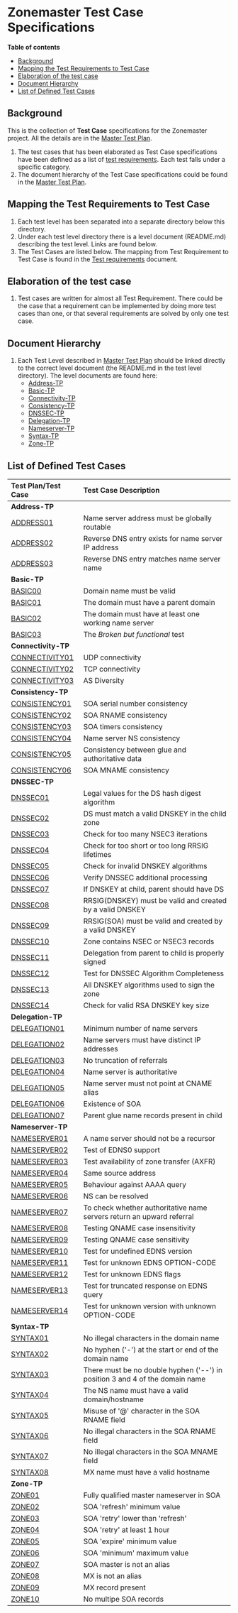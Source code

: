 # Zonemaster Test Case Specifications

**Table of contents**
* [Background]
* [Mapping the Test Requirements to Test Case]
* [Elaboration of the test case]
* [Document Hierarchy]
* [List of Defined Test Cases]

## Background

This is the collection of **Test Case** specifications for the Zonemaster
project. All the details are in the [Master Test Plan].

1. The test cases that has been elaborated as Test Case specifications 
   have been defined as a list of [test requirements]. Each test falls
   under a specific category.
2. The document hierarchy of the Test Case specifications could be found in
   the [Master Test Plan].

## Mapping the Test Requirements to Test Case

1. Each test level has been separated into a separate directory below
   this directory.
2. Under each test level directory there is a level document (README.md)
   describing the test level. Links are found below.
3. The Test Cases are listed below. The mapping from Test Requirement
   to Test Case is found in the [Test requirements] document.

## Elaboration of the test case

1. Test cases are written for almost all Test Requirement. There could
   be the case that a requirement can be implemented by doing more test
   cases than one, or that several requirements are solved by only one
   test case.

## Document Hierarchy

1. Each Test Level described in [Master Test Plan] should be linked
   directly to the correct level document (the README.md in the test
   level directory). The level documents are found here:
   * [Address-TP]
   * [Basic-TP]
   * [Connectivity-TP]
   * [Consistency-TP]
   * [DNSSEC-TP]
   * [Delegation-TP]
   * [Nameserver-TP]
   * [Syntax-TP]
   * [Zone-TP]

[Mapping the Test Requirements to Test Case]:  #mapping-the-test-requirements-to-test-case
[Address-TP]:                                  Address-TP/README.md
[Basic-TP]:                                    Basic-TP/README.md
[Connectivity-TP]:                             Connectivity-TP/README.md
[Consistency-TP]:                              Consistency-TP/README.md
[DNSSEC-TP]:                                   DNSSEC-TP/README.md
[Delegation-TP]:                               Delegation-TP/README.md
[Master Test Plan]:                            MasterTestPlan.md
[Nameserver-TP]:                               Nameserver-TP/README.md
[Syntax-TP]:                                   Syntax-TP/README.md
[Test requirements]:                           ../../requirements/TestRequirements.md
[Zone-TP]:                                     Zone-TP/README.md
[Background]:                                  #background
[Elaboration of the test case]:                #elaboration-of-the-test-case
[Document Hierarchy]:                          #document-hierarchy
[List of Defined Test Cases]:                  #list-of-defined-test-cases

## List of Defined Test Cases
<!-- Table generated by script generateTestCaseList.pl from Zonemaster/Zonemaster utils directory -->

|Test Plan/Test Case |Test Case Description|
|:-------------------|:--------------------|
|**Address-TP**| |
|[ADDRESS01](Address-TP/address01.md)|Name server address must be globally routable|
|[ADDRESS02](Address-TP/address02.md)|Reverse DNS entry exists for name server IP address|
|[ADDRESS03](Address-TP/address03.md)|Reverse DNS entry matches name server name|
|**Basic-TP**| |
|[BASIC00](Basic-TP/basic00.md)|Domain name must be valid|
|[BASIC01](Basic-TP/basic01.md)|The domain must have a parent domain|
|[BASIC02](Basic-TP/basic02.md)|The domain must have at least one working name server|
|[BASIC03](Basic-TP/basic03.md)|The _Broken but functional_ test|
|**Connectivity-TP**| |
|[CONNECTIVITY01](Connectivity-TP/connectivity01.md)|UDP connectivity|
|[CONNECTIVITY02](Connectivity-TP/connectivity02.md)|TCP connectivity|
|[CONNECTIVITY03](Connectivity-TP/connectivity03.md)|AS Diversity|
|**Consistency-TP**| |
|[CONSISTENCY01](Consistency-TP/consistency01.md)|SOA serial number consistency|
|[CONSISTENCY02](Consistency-TP/consistency02.md)|SOA RNAME consistency|
|[CONSISTENCY03](Consistency-TP/consistency03.md)|SOA timers consistency|
|[CONSISTENCY04](Consistency-TP/consistency04.md)|Name server NS consistency|
|[CONSISTENCY05](Consistency-TP/consistency05.md)|Consistency between glue and authoritative data|
|[CONSISTENCY06](Consistency-TP/consistency06.md)|SOA MNAME consistency|
|**DNSSEC-TP**| |
|[DNSSEC01](DNSSEC-TP/dnssec01.md)|Legal values for the DS hash digest algorithm|
|[DNSSEC02](DNSSEC-TP/dnssec02.md)|DS must match a valid DNSKEY in the child zone|
|[DNSSEC03](DNSSEC-TP/dnssec03.md)|Check for too many NSEC3 iterations|
|[DNSSEC04](DNSSEC-TP/dnssec04.md)|Check for too short or too long RRSIG lifetimes|
|[DNSSEC05](DNSSEC-TP/dnssec05.md)|Check for invalid DNSKEY algorithms|
|[DNSSEC06](DNSSEC-TP/dnssec06.md)|Verify DNSSEC additional processing|
|[DNSSEC07](DNSSEC-TP/dnssec07.md)|If DNSKEY at child, parent should have DS|
|[DNSSEC08](DNSSEC-TP/dnssec08.md)|RRSIG(DNSKEY) must be valid and created by a valid DNSKEY|
|[DNSSEC09](DNSSEC-TP/dnssec09.md)|RRSIG(SOA) must be valid and created by a valid DNSKEY|
|[DNSSEC10](DNSSEC-TP/dnssec10.md)|Zone contains NSEC or NSEC3 records|
|[DNSSEC11](DNSSEC-TP/dnssec11.md)|Delegation from parent to child is properly signed|
|[DNSSEC12](DNSSEC-TP/dnssec12.md)|Test for DNSSEC Algorithm Completeness|
|[DNSSEC13](DNSSEC-TP/dnssec13.md)|All DNSKEY algorithms used to sign the zone|
|[DNSSEC14](DNSSEC-TP/dnssec14.md)|Check for valid RSA DNSKEY key size|
|**Delegation-TP**| |
|[DELEGATION01](Delegation-TP/delegation01.md)|Minimum number of name servers   |
|[DELEGATION02](Delegation-TP/delegation02.md)|Name servers must have distinct IP addresses|
|[DELEGATION03](Delegation-TP/delegation03.md)|No truncation of referrals|
|[DELEGATION04](Delegation-TP/delegation04.md)|Name server is authoritative|
|[DELEGATION05](Delegation-TP/delegation05.md)|Name server must not point at CNAME alias|
|[DELEGATION06](Delegation-TP/delegation06.md)|Existence of SOA|
|[DELEGATION07](Delegation-TP/delegation07.md)|Parent glue name records present in child|
|**Nameserver-TP**| |
|[NAMESERVER01](Nameserver-TP/nameserver01.md)|A name server should not be a recursor|
|[NAMESERVER02](Nameserver-TP/nameserver02.md)|Test of EDNS0 support|
|[NAMESERVER03](Nameserver-TP/nameserver03.md)|Test availability of zone transfer (AXFR)|
|[NAMESERVER04](Nameserver-TP/nameserver04.md)|Same source address|
|[NAMESERVER05](Nameserver-TP/nameserver05.md)|Behaviour against AAAA query|
|[NAMESERVER06](Nameserver-TP/nameserver06.md)|NS can be resolved|
|[NAMESERVER07](Nameserver-TP/nameserver07.md)|To check whether authoritative name servers return an upward referral|
|[NAMESERVER08](Nameserver-TP/nameserver08.md)|Testing QNAME case insensitivity  |
|[NAMESERVER09](Nameserver-TP/nameserver09.md)|Testing QNAME case sensitivity|
|[NAMESERVER10](Nameserver-TP/nameserver10.md)|Test for undefined EDNS version|
|[NAMESERVER11](Nameserver-TP/nameserver11.md)|Test for unknown EDNS OPTION-CODE|
|[NAMESERVER12](Nameserver-TP/nameserver12.md)|Test for unknown EDNS flags|
|[NAMESERVER13](Nameserver-TP/nameserver13.md)|Test for truncated response on EDNS query|
|[NAMESERVER14](Nameserver-TP/nameserver14.md)|Test for unknown version with unknown OPTION-CODE|
|**Syntax-TP**| |
|[SYNTAX01](Syntax-TP/syntax01.md)|No illegal characters in the domain name|
|[SYNTAX02](Syntax-TP/syntax02.md)|No hyphen ('-') at the start or end of the domain name|
|[SYNTAX03](Syntax-TP/syntax03.md)|There must be no double hyphen ('--') in position 3 and 4 of the domain name|
|[SYNTAX04](Syntax-TP/syntax04.md)|The NS name must have a valid domain/hostname|
|[SYNTAX05](Syntax-TP/syntax05.md)|Misuse of '@' character in the SOA RNAME field|
|[SYNTAX06](Syntax-TP/syntax06.md)|No illegal characters in the SOA RNAME field|
|[SYNTAX07](Syntax-TP/syntax07.md)|No illegal characters in the SOA MNAME field|
|[SYNTAX08](Syntax-TP/syntax08.md)|MX name must have a valid hostname|
|**Zone-TP**| |
|[ZONE01](Zone-TP/zone01.md)|Fully qualified master nameserver in SOA|
|[ZONE02](Zone-TP/zone02.md)|SOA 'refresh' minimum value|
|[ZONE03](Zone-TP/zone03.md)|SOA 'retry' lower than 'refresh'|
|[ZONE04](Zone-TP/zone04.md)|SOA 'retry' at least 1 hour|
|[ZONE05](Zone-TP/zone05.md)|SOA 'expire' minimum value|
|[ZONE06](Zone-TP/zone06.md)|SOA 'minimum' maximum value|
|[ZONE07](Zone-TP/zone07.md)|SOA master is not an alias|
|[ZONE08](Zone-TP/zone08.md)|MX is not an alias|
|[ZONE09](Zone-TP/zone09.md)|MX record present|
|[ZONE10](Zone-TP/zone10.md)|No multipe SOA records|

